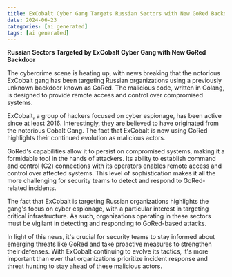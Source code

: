 ```yaml
---
title: ExCobalt Cyber Gang Targets Russian Sectors with New GoRed Backdoor
date: 2024-06-23
categories: [ai generated]
tags: [ai generated]
---
```


**Russian Sectors Targeted by ExCobalt Cyber Gang with New GoRed Backdoor**

The cybercrime scene is heating up, with news breaking that the notorious ExCobalt gang has been targeting Russian organizations using a previously unknown backdoor known as GoRed. The malicious code, written in Golang, is designed to provide remote access and control over compromised systems.

ExCobalt, a group of hackers focused on cyber espionage, has been active since at least 2016. Interestingly, they are believed to have originated from the notorious Cobalt Gang. The fact that ExCobalt is now using GoRed highlights their continued evolution as malicious actors.

GoRed's capabilities allow it to persist on compromised systems, making it a formidable tool in the hands of attackers. Its ability to establish command and control (C2) connections with its operators enables remote access and control over affected systems. This level of sophistication makes it all the more challenging for security teams to detect and respond to GoRed-related incidents.

The fact that ExCobalt is targeting Russian organizations highlights the gang's focus on cyber espionage, with a particular interest in targeting critical infrastructure. As such, organizations operating in these sectors must be vigilant in detecting and responding to GoRed-based attacks.

In light of this news, it's crucial for security teams to stay informed about emerging threats like GoRed and take proactive measures to strengthen their defenses. With ExCobalt continuing to evolve its tactics, it's more important than ever that organizations prioritize incident response and threat hunting to stay ahead of these malicious actors.